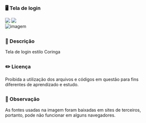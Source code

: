### 🖥️ Tela de login

<div style="display: inline_block">

<img src="https://img.shields.io/badge/html5-%23E34F26.svg?style=for-the-badge&logo=html5&logoColor=white" />
<img src="https://img.shields.io/badge/css3-%231572B6.svg?style=for-the-badge&logo=css3&logoColor=white" />
  
</div>

<img src="https://user-images.githubusercontent.com/86972667/199519878-28e9b471-dff5-4d56-b191-2d5afefd2cb0.png" alt="imagem">

##

### 📜 Descrição 
<p>Tela de login estilo Coringa</p>

##

### ✏️ Licença 
<p>Proibida a utilização dos arquivos e códigos em questão para fins diferentes de aprendizado e estudo.</p>

## 

### 👀 Observação
<p> As fontes usadas na imagem foram baixadas em sites de terceiros, portanto, pode não funcionar em alguns navegadores.</p>
